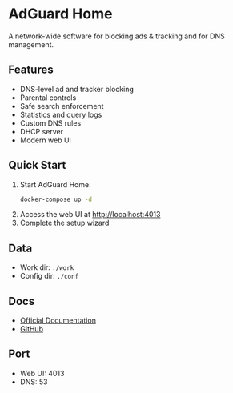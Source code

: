 # AdGuard Home

A network-wide software for blocking ads & tracking and for DNS management.

## Features
- DNS-level ad and tracker blocking
- Parental controls
- Safe search enforcement
- Statistics and query logs
- Custom DNS rules
- DHCP server
- Modern web UI

## Quick Start
1. Start AdGuard Home:
   ```bash
   docker-compose up -d
   ```
2. Access the web UI at [http://localhost:4013](http://localhost:4013)
3. Complete the setup wizard

## Data
- Work dir: `./work`
- Config dir: `./conf`

## Docs
- [Official Documentation](https://adguard.com/en/adguard-home/overview.html)
- [GitHub](https://github.com/AdguardTeam/AdGuardHome)

## Port
- Web UI: 4013
- DNS: 53 